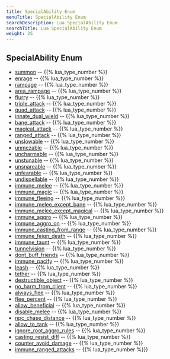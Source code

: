 ```yaml
---
title: SpecialAbility Enum
menuTitle: SpecialAbility Enum
searchDescription: Lua SpecialAbility Enum
searchTitle: Lua SpecialAbility Enum
weight: 25
---
```

## SpecialAbility Enum
- [summon](summon) -- {{% lua_type_number %}}
- [enrage](enrage) -- {{% lua_type_number %}}
- [rampage](rampage) -- {{% lua_type_number %}}
- [area_rampage](area_rampage) -- {{% lua_type_number %}}
- [flurry](flurry) -- {{% lua_type_number %}}
- [triple_attack](triple_attack) -- {{% lua_type_number %}}
- [quad_attack](quad_attack) -- {{% lua_type_number %}}
- [innate_dual_wield](innate_dual_wield) -- {{% lua_type_number %}}
- [bane_attack](bane_attack) -- {{% lua_type_number %}}
- [magical_attack](magical_attack) -- {{% lua_type_number %}}
- [ranged_attack](ranged_attack) -- {{% lua_type_number %}}
- [unslowable](unslowable) -- {{% lua_type_number %}}
- [unmezable](unmezable) -- {{% lua_type_number %}}
- [uncharmable](uncharmable) -- {{% lua_type_number %}}
- [unstunable](unstunable) -- {{% lua_type_number %}}
- [unsnareable](unsnareable) -- {{% lua_type_number %}}
- [unfearable](unfearable) -- {{% lua_type_number %}}
- [undispellable](undispellable) -- {{% lua_type_number %}}
- [immune_melee](immune_melee) -- {{% lua_type_number %}}
- [immune_magic](immune_magic) -- {{% lua_type_number %}}
- [immune_fleeing](immune_fleeing) -- {{% lua_type_number %}}
- [immune_melee_except_bane](immune_melee_except_bane) -- {{% lua_type_number %}}
- [immune_melee_except_magical](immune_melee_except_magical) -- {{% lua_type_number %}}
- [immune_aggro](immune_aggro) -- {{% lua_type_number %}}
- [immune_aggro_on](immune_aggro_on) -- {{% lua_type_number %}}
- [immune_casting_from_range](immune_casting_from_range) -- {{% lua_type_number %}}
- [immune_feign_death](immune_feign_death) -- {{% lua_type_number %}}
- [immune_taunt](immune_taunt) -- {{% lua_type_number %}}
- [tunnelvision](tunnelvision) -- {{% lua_type_number %}}
- [dont_buff_friends](dont_buff_friends) -- {{% lua_type_number %}}
- [immune_pacify](immune_pacify) -- {{% lua_type_number %}}
- [leash](leash) -- {{% lua_type_number %}}
- [tether](tether) -- {{% lua_type_number %}}
- [destructible_object](destructible_object) -- {{% lua_type_number %}}
- [no_harm_from_client](no_harm_from_client) -- {{% lua_type_number %}}
- [always_flee](always_flee) -- {{% lua_type_number %}}
- [flee_percent](flee_percent) -- {{% lua_type_number %}}
- [allow_beneficial](allow_beneficial) -- {{% lua_type_number %}}
- [disable_melee](disable_melee) -- {{% lua_type_number %}}
- [npc_chase_distance](npc_chase_distance) -- {{% lua_type_number %}}
- [allow_to_tank](allow_to_tank) -- {{% lua_type_number %}}
- [ignore_root_aggro_rules](ignore_root_aggro_rules) -- {{% lua_type_number %}}
- [casting_resist_diff](casting_resist_diff) -- {{% lua_type_number %}}
- [counter_avoid_damage](counter_avoid_damage) -- {{% lua_type_number %}}
- [immune_ranged_attacks](immune_ranged_attacks) -- {{% lua_type_number %}})